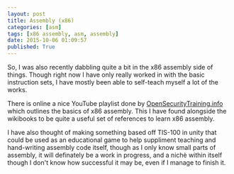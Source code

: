 ```yaml
---
layout: post
title: Assembly (x86)
categories: [asm]
tags: [x86 assembly, asm, assembly]
date: 2015-10-06 01:09:57
published: True
---
```


So, I was also recently dabbling quite a bit in the x86 assembly side of things. Though right now I have only really worked in with the basic instruction sets, I have mostly been able to self-teach myself a lot of the works.

There is online a nice YouTube playlist done by [OpenSecurityTraining.info](http://www.opensecuritytraining.info/IntroX86.html) which outlines the basics of x86 assembly. This I have found alongside the wikibooks to be quite a useful set of references to learn x86 assembly.

I have also thought of making something based off TIS-100 in unity that could be used as an educational game to help suppliment teaching and hand-writing assembly code itself, though as I only know small parts of assembly, it will definately be a work in progress, and a nichè within itself though I don't know how successful it may be, even if I manage to finish it.

